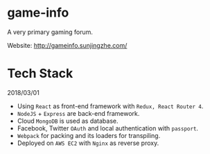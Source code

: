 # game-info

A very primary gaming forum.

Website: http://gameinfo.sunjingzhe.com/


Tech Stack
===
2018/03/01 

* Using ``React`` as front-end framework with ``Redux, React Router 4``. 
* ``NodeJS`` + ``Express`` are back-end framework.
* Cloud ``MongoDB`` is used as database.
* Facebook, Twitter ``OAuth`` and local authentication with ``passport``.
* ``Webpack`` for packing and its loaders for transpiling.
* Deployed on ``AWS EC2`` with ``Nginx`` as reverse proxy. 